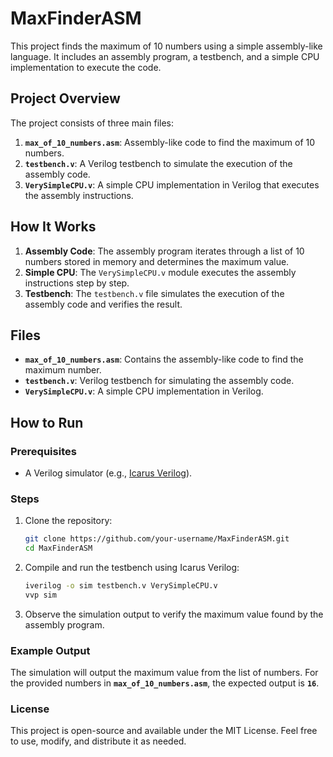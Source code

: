 # MaxFinderASM

This project finds the maximum of 10 numbers using a simple assembly-like language. It includes an assembly program, a testbench, and a simple CPU implementation to execute the code.

## Project Overview

The project consists of three main files:
1. **`max_of_10_numbers.asm`**: Assembly-like code to find the maximum of 10 numbers.
2. **`testbench.v`**: A Verilog testbench to simulate the execution of the assembly code.
3. **`VerySimpleCPU.v`**: A simple CPU implementation in Verilog that executes the assembly instructions.

## How It Works

1. **Assembly Code**: The assembly program iterates through a list of 10 numbers stored in memory and determines the maximum value.
2. **Simple CPU**: The `VerySimpleCPU.v` module executes the assembly instructions step by step.
3. **Testbench**: The `testbench.v` file simulates the execution of the assembly code and verifies the result.

## Files

- **`max_of_10_numbers.asm`**: Contains the assembly-like code to find the maximum number.
- **`testbench.v`**: Verilog testbench for simulating the assembly code.
- **`VerySimpleCPU.v`**: A simple CPU implementation in Verilog.

## How to Run

### Prerequisites
- A Verilog simulator (e.g., [Icarus Verilog](http://iverilog.icarus.com/)).

### Steps
1. Clone the repository:
   ```bash
   git clone https://github.com/your-username/MaxFinderASM.git
   cd MaxFinderASM
   ```
2. Compile and run the testbench using Icarus Verilog:
   ```bash
   iverilog -o sim testbench.v VerySimpleCPU.v
   vvp sim
   ```
3. Observe the simulation output to verify the maximum value found by the assembly program.

### Example Output
The simulation will output the maximum value from the list of numbers. For the provided numbers in **`max_of_10_numbers.asm`**, the expected output is **`16`**.

### License
This project is open-source and available under the MIT License. Feel free to use, modify, and distribute it as needed.





